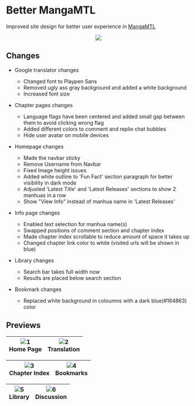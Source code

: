 # Better MangaMTL
Improved site design for better user experience in [MangaMTL](https://mangamtl.com/)

<p align="center">
  <a href="https://userstyles.world/style/12688/mangamtl-custom-text"><img src="https://img.shields.io/badge/Install%20it!-152030?style=for-the-badge&logo=stylus&logoColor=white"></a>
</p>

## Changes
- Google translator changes
  - Changed font to Playpen Sans
  - Removed ugly ass gray background and added a white background
  - Increased font size

- Chapter pages changes
  - Language flags have been centered and added small gap between them to avoid clicking wrong flag 
  - Added different colors to comment and replie chat bubbles
  - Hide user avatar on mobile devices

- Homepage changes
  - Made the navbar sticky
  - Remove Username from Navbar
  - Fixed Image height issues
  - Added white outline to 'Fun Fact' section paragraph for better visibility in dark mode
  - Adjusted 'Latest Title' and 'Latest Releases' sections to show 2 manhuas in a row
  - Show "View Info" instead of manhua name in 'Latest Releases'

- Info page changes
  - Enabled text selection for manhua name(s)
  - Swapped positions of comment section and chapter index
  - Made chapter index scrollable to reduce amount of space it takes up
  - Changed chapter link color to white (visited urls will be shown in blue)

- Library changes
  - Search bar takes full width now
  - Results are placed below search section

- Bookmark changes
  - Replaced white background in coloumns with a dark blue(#164863) color

## Previews

|![1](https://github.com/Itz-fork/MangaMTL-Userstyle/assets/77770753/74c03e4e-bca4-4730-b20c-b58265944873)<br>Home Page|![2](https://github.com/Itz-fork/MangaMTL-Userstyle/assets/77770753/fe7f7e1a-8b78-45f1-b9cd-baf020f02d06)<br>Translation|
|:-:|:-:|

|![3](https://github.com/Itz-fork/MangaMTL-Userstyle/assets/77770753/1779462f-6095-49a4-998a-591c1244d69c)<br>Chapter Index|![4](https://github.com/Itz-fork/MangaMTL-Userstyle/assets/77770753/e5489fca-ce93-4dca-b9a3-42cfc88b7463)<br>Bookmarks|
|:-:|:-:|

|![5](https://github.com/Itz-fork/MangaMTL-Userstyle/assets/77770753/3bbeedac-0ca5-4935-a285-77a58fe2e992)<br>Library|![6](https://github.com/Itz-fork/MangaMTL-Userstyle/assets/77770753/3e8c7d54-11a3-42c0-ae57-a59c66a02f03)<br>Discussion|
|:-:|:-:|
